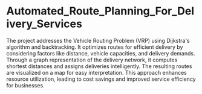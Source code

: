 # Automated_Route_Planning_For_Delivery_Services
The project addresses the Vehicle Routing Problem (VRP) using Dijkstra's algorithm and backtracking. It optimizes routes for efficient delivery by considering factors like distance, vehicle capacities, and delivery demands. Through a graph representation of the delivery network, it computes shortest distances and assigns deliveries intelligently. The resulting routes are visualized on a map for easy interpretation. This approach enhances resource utilization, leading to cost savings and improved service efficiency for businesses.
